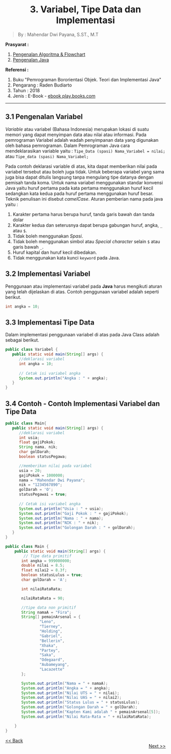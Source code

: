 
<h1><center>3. Variabel, Tipe Data dan Implementasi</center></h1>

> By : Mahendar Dwi Payana, S.ST., M.T

**Prasyarat :**
1. [Pengenalan Algoritma & Flowchart](1.%20Pengenalan%20Flowchart.md)
2. [Pengenalan Java](2.%20Pengenalan%20Java.md)

**Referensi :**
1. Buku "Pemrograman Bororientasi Objek. Teori dan Implementasi Java" 
2. Pengarang : Raden Budiarto
3. Tahun : 2018
4. Jenis : E-Book - [ebook play.books.com](https://play.google.com/books/reader?id=o_kdEAAAQBAJ&pg=GBS.PR8)

---

## 3.1 Pengenalan Variabel

*Variable* atau variabel (Bahasa Indonesia) merupakan lokasi di suatu memori yang dapat menyimpan data atau nilai atau informasi. Pada pemrograman Variabel adalah wadah penyimpanan data yang digunakan oleh bahasa pemrograman. 
Dalam Pemrograman Java cara mendeklarasikan variable yaitu :
`Tipe_Data (spasi) Nama_Variabel = nilai;`
atau
`Tipe_data (spasi) Nama_Variabel;`

Pada contoh deklarasi variable di atas, kita dapat memberikan nilai pada variabel tersebut atau boleh juga tidak. Untuk beberapa variabel yang sama juga bisa dapat ditulis langsung tanpa mengulang tipe datanya dengan pemisah tanda koma.
Untuk nama variabel menggunakan standar konvensi Java yaitu huruf pertama pada kata pertama menggunakan huruf kecil sedangkan kata kedua pada huruf pertama menggunakan huruf besar. Teknik penulisan ini disebut *camelCase*.
Aturan pemberian nama pada java yaitu : 
1. Karakter pertama harus berupa huruf, tanda garis bawah dan tanda dolar
2. Karakter kedua dan seterusnya dapat berupa gabungan huruf, angka, `_` atau `$`.
3. Tidak boleh menggunakan *Spasi*.
4. Tidak boleh menggunakan simbol atau *Special character* selain `$` atau garis bawah `_`.
5. Huruf kapital dan huruf kecil dibedakan.
6. Tidak menggunakan kata kunci `keyword` pada Java.

## 3.2 Implementasi Variabel

Penggunaan atau implementasi variabel pada **Java** harus mengikuti aturan yang telah dijelaskan di atas. Contoh penggunaan variabel adalah seperti berikut.
```java
int angka = 10;
```

## 3.3 Implementasi Tipe Data

Dalam implementasi penggunaan variabel di atas pada Java Class adalah sebagai berikut.

```java
public class Variabel {
   public static void main(String[] args) {
      //deklarasi variabel
      int angka = 10;
      
      // Cetak isi variabel angka
      System.out.println("Angka : " + angka);
   }
}
```

## 3.4 Contoh - Contoh Implementasi Variabel dan Tipe Data
```java
public class Main{
   public static void main(String[] args) {
      //deklarasi variabel
      int usia;
      float gajiPokok;
      String nama, nik;
      char golDarah;
      boolean statusPegawa;

      //memberikan nilai pada variabel
      usia = 20;
      gajiPokok = 1000000;
      nama = "Mahendar Dwi Payana";
      nik = "1234567890";
      golDarah = 'O';
      statusPegawai = true;
      
      // Cetak isi variabel angka
      System.out.println("Usia : " + usia);
      System.out.println("Gaji Pokok : " + gajiPokok);
      System.out.println("Nama : " + nama);
      System.out.println("NIK : " + nik);
      System.out.println("Golongan Darah : " + golDarah);
   }
}
```

```java
public class Main {
    public static void main(String[] args) {
        // Tipe data primitif
       int angka = 999000000;
       double nilai = 8.5;
       float nilai2 = 8.3f;
       boolean statusLulus = true;
       char golDarah = 'A';

       int nilaiRataRata;

       nilaiRataRata = 90;

       //tipe data non primitif
       String namaA = "Fira";
       String[] pemainArsenal = {
               "Leno",
               "Tierney",
               "Holding",
               "Gabriel",
               "Bellerin",
               "Xhaka",
               "Partey",
               "Saka",
               "Odegaard",
               "Aubameyang",
               "Lacazette"
       };

       System.out.println("Nama = " + namaA);
       System.out.println("Angka = " + angka);
       System.out.println("Nilai UTS = " + nilai);
       System.out.println("Nilai UAS = " + nilai2);
       System.out.println("Status Lulus = " + statusLulus);
       System.out.println("Golongan Darah = " + golDarah);
       System.out.println("Kapten Kami adalah " + pemainArsenal[5]);
       System.out.println("Nilai Rata-Rata = " + nilaiRataRata);

    }
}
```

<div align="left">
      <a href="2. Pengenalan Java.md"><< Back</a>
</div>
<div align="right">
    <a href="4. Operator dan Ekspresi.md">Next >> </a>
</div>
